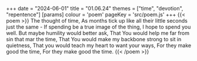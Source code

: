 +++
date = "2024-06-01"
title = "01.06.24"
themes = ["time", "devotion", "repentence"]
[params]
  colour = 'poem'
  pageKey = 'src/poem.js'
+++
{{< poem >}}
The thought of time,
As months tick up like all their little seconds just the same -
If spending be a true image of the thing,
I hope to spend you well.
But maybe humility would better ask,
That You would help me far from sin that mar the time,
That You would make my backbone strong to sit in quietness,
That you would teach my heart to want your ways,
For they make good the time,
For they make good the time.
{{< /poem >}}